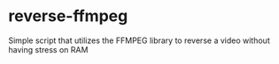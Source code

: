 # reverse-ffmpeg
Simple script that utilizes the FFMPEG library to reverse a video without having stress on RAM
